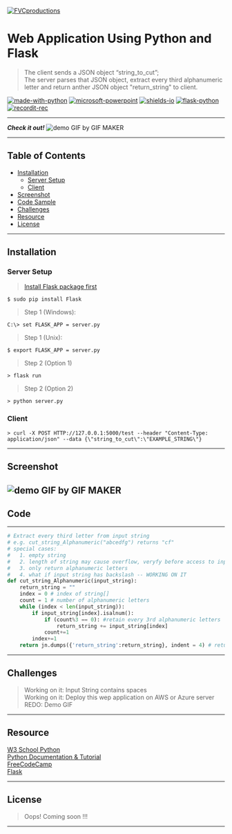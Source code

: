 
<!-- Title Image Starts-->
[![FVCproductions](https://user-images.githubusercontent.com/56288794/88482087-eb771680-cf13-11ea-8689-3852504b7542.PNG)](http://fvcproductions.com)
<!-- Title Image Ends-->

<!-- Title Starts-->
# Web Application Using Python and Flask
> The client sends a JSON object “string_to_cut”; <br /> 
> The server parses that JSON object, extract every third alphanumeric letter and return anther JSON object "return_string" to client.<br />  
<!-- Title Ends-->

<!-- Badges Starts-->
[![made-with-python](https://img.shields.io/badge/Made%20with-Python-1f425f.svg)](https://www.python.org/)
[![microsoft-powerpoint](https://img.shields.io/badge/MICROSOFT-POWERPOINT-green)](http://microsoft.org)
[![shields-io](https://img.shields.io/badge/Shields-IO-orange)](http://shields.org)
[![flask-python](https://img.shields.io/badge/FLASK-PYTHON-blue)](http://shields.org)
[![recordit-rec](https://img.shields.io/badge/Recordit-REC-red)](http://shields.org)
<!-- Badges Ends-->

<!-- spacer starts -->
---
<!-- spacer ends -->

<!-- DEMO starts -->
***Check it out!***
![demo GIF by GIF MAKER](https://user-images.githubusercontent.com/56288794/88509309-a1367980-cf95-11ea-9c9d-b58eb657662d.gif)

---
<!-- DEMO ENDS -->

## Table of Contents
  - [Installation](#installation)
    - [Server Setup](#server-setup)
    - [Client](#client)
  - [Screenshot](#screenshot)
  - [Code Sample](#code)
  - [Challenges](#challenges)
  - [Resource](#resource)
  - [License](#license)


---
## Installation

### Server Setup

> <a href="https://flask.palletsprojects.com/en/1.1.x/installation" target="_blank"> Install Flask package first </a> <br /> 

```shell
$ sudo pip install Flask 
```
> Step 1 (Windows):
```
C:\> set FLASK_APP = server.py
```
> Step 1 (Unix):
```
$ export FLASK_APP = server.py
```
> Step 2 (Option 1)
```
> flask run
```
> Step 2 (Option 2)
```
> python server.py
```

### Client
```shell
> curl -X POST HTTP://127.0.0.1:5000/test --header "Content-Type: application/json" --data {\"string_to_cut\":\"EXAMPLE_STRING\"}
```

---

## Screenshot
![demo GIF by GIF MAKER](https://user-images.githubusercontent.com/56288794/88518703-c501bb80-cfa5-11ea-92a5-67ba192951b1.gif)
---
## Code

---

```python 
# Extract every third letter from input string
# e.g. cut_string_Alphanumeric("abcedfg") returns "cf"
# special cases:
#   1. empty string
#   2. length of string may cause overflow, veryfy before access to input_string[index]
#   3. only return alphanumeric letters
#   4. what if input string has backslash -- WORKING ON IT
def cut_string_Alphanumeric(input_string):
    return_string = ""
    index = 0 # index of string[]
    count = 1 # number of alphanumeric letters
    while (index < len(input_string)): 
        if input_string[index].isalnum():
            if (count%3 == 0): #retain every 3rd alphanumeric letters
                return_string += input_string[index]
            count+=1
        index+=1
    return jn.dumps({'return_string':return_string}, indent = 4) # return json object
```
---
## Challenges

> Working on it: Input String contains spaces <br/>
> Working on it: Deploy this wep application on AWS or Azure server <br/> 
> REDO: Demo GIF <br />

---

## Resource
<a href="https://www.w3schools.com/" target="_blank"> W3 School Python </a> <br />
<a href="https://docs.python.org/3.8/tutorial/" target="_blank"> Python Documentation & Tutorial </a> <br />
<a href="https://www.freecodecamp.org/" target="_blank"> FreeCodeCamp </a> <br />
<a href="https://flask.palletsprojects.com/en/1.1.x/" target="_blank"> Flask </a> <br />

---
## License
> Oops! Coming soon !!!

---